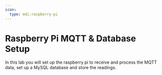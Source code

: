 ```yaml
---
icon:
  type: mdi:raspberry-pi
---
```

# Raspberry Pi MQTT & Database Setup

In this lab you will set up the raspberry pi to receive and process the MQTT data, set up a MySQL database and store the readings.